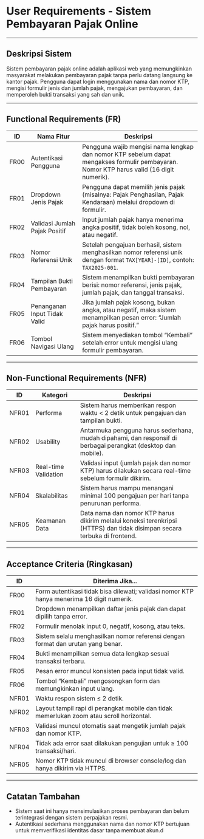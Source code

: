 # User Requirements - Sistem Pembayaran Pajak Online

---

## Deskripsi Sistem

Sistem pembayaran pajak online adalah aplikasi web yang memungkinkan masyarakat melakukan pembayaran pajak tanpa perlu datang langsung ke kantor pajak. Pengguna dapat login menggunakan nama dan nomor KTP, mengisi formulir jenis dan jumlah pajak, mengajukan pembayaran, dan memperoleh bukti transaksi yang sah dan unik.

---

## Functional Requirements (FR)

| ID   | Nama Fitur                    | Deskripsi                                                                                                                                |
| ---- | ----------------------------- | ---------------------------------------------------------------------------------------------------------------------------------------- |
| FR00 | Autentikasi Pengguna          | Pengguna wajib mengisi nama lengkap dan nomor KTP sebelum dapat mengakses formulir pembayaran. Nomor KTP harus valid (16 digit numerik). |
| FR01 | Dropdown Jenis Pajak          | Pengguna dapat memilih jenis pajak (misalnya: Pajak Penghasilan, Pajak Kendaraan) melalui dropdown di formulir.                          |
| FR02 | Validasi Jumlah Pajak Positif | Input jumlah pajak hanya menerima angka positif, tidak boleh kosong, nol, atau negatif.                                                  |
| FR03 | Nomor Referensi Unik          | Setelah pengajuan berhasil, sistem menghasilkan nomor referensi unik dengan format `TAX[YEAR]-[ID]`, contoh: `TAX2025-001`.              |
| FR04 | Tampilan Bukti Pembayaran     | Sistem menampilkan bukti pembayaran berisi: nomor referensi, jenis pajak, jumlah pajak, dan tanggal transaksi.                           |
| FR05 | Penanganan Input Tidak Valid  | Jika jumlah pajak kosong, bukan angka, atau negatif, maka sistem menampilkan pesan error: “Jumlah pajak harus positif.”                  |
| FR06 | Tombol Navigasi Ulang         | Sistem menyediakan tombol “Kembali” setelah error untuk mengisi ulang formulir pembayaran.                                               |

---

## Non-Functional Requirements (NFR)

| ID    | Kategori             | Deskripsi                                                                                                                |
| ----- | -------------------- | ------------------------------------------------------------------------------------------------------------------------ |
| NFR01 | Performa             | Sistem harus memberikan respon waktu < 2 detik untuk pengajuan dan tampilan bukti.                                       |
| NFR02 | Usability            | Antarmuka pengguna harus sederhana, mudah dipahami, dan responsif di berbagai perangkat (desktop dan mobile).            |
| NFR03 | Real-time Validation | Validasi input (jumlah pajak dan nomor KTP) harus dilakukan secara real-time sebelum formulir dikirim.                   |
| NFR04 | Skalabilitas         | Sistem harus mampu menangani minimal 100 pengajuan per hari tanpa penurunan performa.                                    |
| NFR05 | Keamanan Data        | Data nama dan nomor KTP harus dikirim melalui koneksi terenkripsi (HTTPS) dan tidak disimpan secara terbuka di frontend. |

---

## Acceptance Criteria (Ringkasan)

| ID    | Diterima Jika...                                                                          |
| ----- | ----------------------------------------------------------------------------------------- |
| FR00  | Form autentikasi tidak bisa dilewati; validasi nomor KTP hanya menerima 16 digit numerik. |
| FR01  | Dropdown menampilkan daftar jenis pajak dan dapat dipilih tanpa error.                    |
| FR02  | Formulir menolak input 0, negatif, kosong, atau teks.                                     |
| FR03  | Sistem selalu menghasilkan nomor referensi dengan format dan urutan yang benar.           |
| FR04  | Bukti menampilkan semua data lengkap sesuai transaksi terbaru.                            |
| FR05  | Pesan error muncul konsisten pada input tidak valid.                                      |
| FR06  | Tombol “Kembali” mengosongkan form dan memungkinkan input ulang.                          |
| NFR01 | Waktu respon sistem ≤ 2 detik.                                                            |
| NFR02 | Layout tampil rapi di perangkat mobile dan tidak memerlukan zoom atau scroll horizontal.  |
| NFR03 | Validasi muncul otomatis saat mengetik jumlah pajak dan nomor KTP.                        |
| NFR04 | Tidak ada error saat dilakukan pengujian untuk ≥ 100 transaksi/hari.                      |
| NFR05 | Nomor KTP tidak muncul di browser console/log dan hanya dikirim via HTTPS.                |

---

## Catatan Tambahan

- Sistem saat ini hanya mensimulasikan proses pembayaran dan belum terintegrasi dengan sistem perpajakan resmi.
- Autentikasi sederhana menggunakan nama dan nomor KTP bertujuan untuk memverifikasi identitas dasar tanpa membuat akun.d

